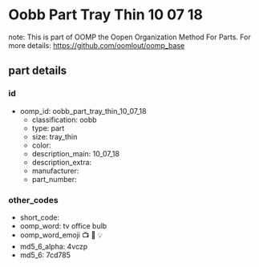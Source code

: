 # Oobb Part Tray Thin 10 07 18  

note: This is part of OOMP the Oopen Organization Method For Parts. For more details: https://github.com/oomlout/oomp_base

##  part details





### id
* oomp_id: oobb_part_tray_thin_10_07_18
  * classification: oobb
  * type: part
  * size: tray_thin
  * color: 
  * description_main: 10_07_18
  * description_extra: 
  * manufacturer: 
  * part_number: 

### other_codes
* short_code: 
* oomp_word: tv office bulb
* oomp_word_emoji :tv: :office: :bulb:
* md5_6_alpha: 4vczp
* md5_6: 7cd785